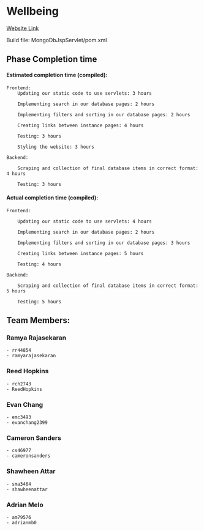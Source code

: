 
# Wellbeing

[Website Link](http://www.wellbeingeating.com)

Build file: MongoDbJspServlet/pom.xml

## Phase Completion time

#### Estimated completion time (compiled):  

    Frontend:
        Updating our static code to use servlets: 3 hours
        
        Implementing search in our database pages: 2 hours
        
        Implementing filters and sorting in our database pages: 2 hours
        
        Creating links between instance pages: 4 hours
        
        Testing: 3 hours

        Styling the website: 3 hours

    Backend:
    
        Scraping and collection of final database items in correct format: 4 hours
    
        Testing: 3 hours

#### Actual completion time (compiled):

    Frontend:
    
        Updating our static code to use servlets: 4 hours
        
        Implementing search in our database pages: 2 hours
        
        Implementing filters and sorting in our database pages: 3 hours
        
        Creating links between instance pages: 5 hours
        
        Testing: 4 hours

    Backend:
        
        Scraping and collection of final database items in correct format: 5 hours
    
        Testing: 5 hours

## Team Members:

### Ramya Rajasekaran 
    - rr44854 
    - ramyarajasekaran
### Reed Hopkins 
    - rch2743 
    - ReedHopkins
### Evan Chang 
    - emc3493 
    - evanchang2399
### Cameron Sanders 
    - cs46977 
    - cameronsanders
### Shawheen Attar 
    - sma3464 
    - shawheenattar
### Adrian Melo 
    - am79576 
    - adrianmb0
